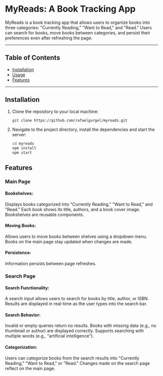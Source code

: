 # MyReads: A Book Tracking App

MyReads is a book tracking app that allows users to organize books into three categories: "Currently Reading," "Want to Read," and "Read." Users can search for books, move books between categories, and persist their preferences even after refreshing the page.

---

## Table of Contents

- [Installation](#installation)
- [Usage](#usage)
- [Features](#features)

---

## Installation

1. Clone the repository to your local machine:
   ```bash
   git clone https://github.com/rafaelgurgel/myreads.git

2. Navigate to the project directory, install the dependencies and start the server:
   ```bash
   cd myreads
   npm install
   npm start

## Features

### Main Page
 #### Bookshelves:
  Displays books categorized into "Currently Reading," "Want to Read," and "Read."
  Each book shows its title, authors, and a book cover image.
  Bookshelves are reusable components.

 #### Moving Books:
  Allows users to move books between shelves using a dropdown menu.
  Books on the main page stay updated when changes are made.
  
 #### Persistence:
  Information persists between page refreshes.

### Search Page
 #### Search Functionality:
  A search input allows users to search for books by title, author, or ISBN.
  Results are displayed in real-time as the user types into the search bar.

 #### Search Behavior:
  Invalid or empty queries return no results.
  Books with missing data (e.g., no thumbnail or author) are displayed correctly.
  Supports searching with multiple words (e.g., "artificial intelligence").
 
 #### Categorization:
  Users can categorize books from the search results into "Currently Reading," "Want to Read," or "Read."
  Changes made on the search page reflect on the main page.
